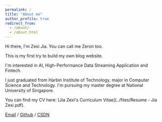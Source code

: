 ```yaml
---
permalink: /
title: "About me"
author_profile: true
redirect_from: 
  - /about/
  - /about.html
---
```

Hi there, I'm Zexi Jia. You can call me Zeron too.

This is my first try to build my own blog website.

I'm interested in AI, High-Performance Data Streaming Application and Fintech.

I just graduated from Harbin Institute of Technology, major in Computer Science and Technology. I'm pursuing my master degree at National University of Singapore.

You can find my CV here: [Jia Zexi&#39;s Curriculum Vitae](../files/Resume - Jia Zexi.pdf).

[Email](mailto:zxjia2002@gmail.com) / [Github](https://github.com/KeepAndWin) / [CSDN](https://blog.csdn.net/KeepAndWin)
